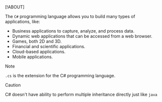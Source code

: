 [!ABOUT]

The `C#` programming language allows you to build many types of applications, like:

- Business applications to capture, analyze, and process data.
- Dynamic web applications that can be accessed from a web browser.
- Games, both 2D and 3D.
- Financial and scientific applications.
- Cloud-based applications.
- Mobile applications.






> [!NOTE]
> `.cs` is the extension for the C# programming language.

> [!CAUTION]
> C# doesn't have ability to perform multiple inheritance directly just like `java`
